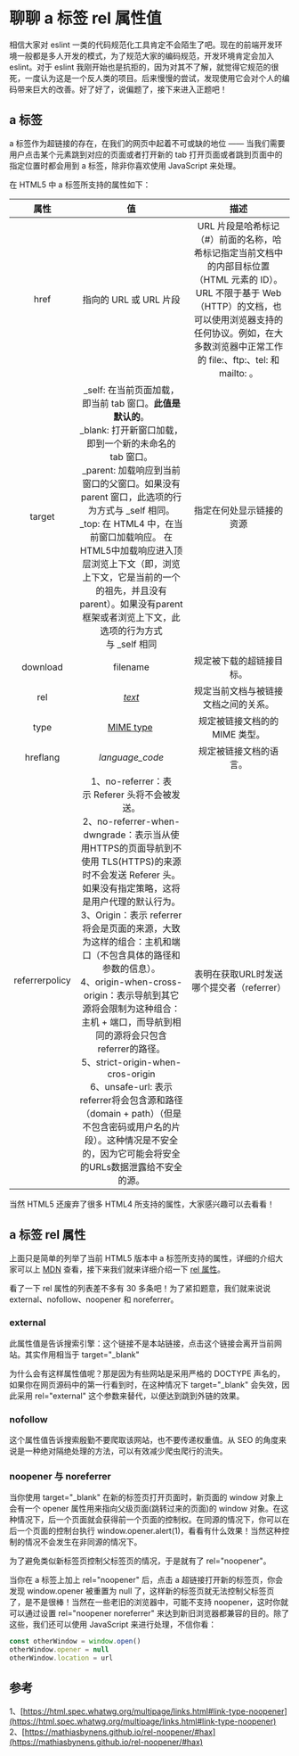 # 聊聊 a 标签 rel 属性值

相信大家对 eslint 一类的代码规范化工具肯定不会陌生了吧。现在的前端开发环境一般都是多人开发的模式，为了规范大家的编码规范，开发环境肯定会加入 eslint。对于 eslint 我刚开始也是抗拒的，因为对其不了解，就觉得它规范的很死，一度认为这是一个反人类的项目。后来慢慢的尝试，发现使用它会对个人的编码带来巨大的改善。好了好了，说偏题了，接下来进入正题吧！

<a name="48e042c7"></a>
## a 标签
a 标签作为超链接的存在，在我们的网页中起着不可或缺的地位 —— 当我们需要用户点击某个元素跳到对应的页面或者打开新的 tab 打开页面或者跳到页面中的指定位置时都会用到 a 标签，除非你喜欢使用 JavaScript 来处理。

在 HTML5 中 a 标签所支持的属性如下：

| 属性 | 值 | 描述 |
| :---: | :---: | :---: |
| href | 指向的 URL 或 URL 片段 | URL 片段是哈希标记（#）前面的名称，哈希标记指定当前文档中的内部目标位置（HTML 元素的 ID）。URL 不限于基于 Web（HTTP）的文档，也可以使用浏览器支持的任何协议。例如，在大多数浏览器中正常工作的 file:、ftp:、tel: 和 mailto: 。 |
| target | _self: 在当前页面加载，即当前 tab 窗口。**此值是默认的**。<br />_blank: 打开新窗口加载，即到一个新的未命名的 tab 窗口。<br />_parent: 加载响应到当前窗口的父窗口。如果没有 parent 窗口，此选项的行为方式与 _self 相同。<br />_top: 在 HTML4 中，在当前窗口加载响应。 在 HTML5中加载响应进入顶层浏览上下文（即，浏览上下文，它是当前的一个的祖先，并且没有parent）。如果没有parent 框架或者浏览上下文，此选项的行为方式与 _self 相同 | 指定在何处显示链接的资源 |
| download | filename | 规定被下载的超链接目标。 |
| rel | [_text_](https://developer.mozilla.org/en-US/docs/Web/HTML/Link_types) | 规定当前文档与被链接文档之间的关系。 |
| type | [MIME type](https://developer.mozilla.org/en-US/docs/Glossary/MIME_type)  | 规定被链接文档的的 MIME 类型。 |
| hreflang | _language_code_ | 规定被链接文档的语言。 |
| referrerpolicy | 1、no-referrer：表示 Referer 头将不会被发送。<br />2、no-referrer-when-dwngrade：表示当从使用HTTPS的页面导航到不使用 TLS(HTTPS)的来源时不会发送 Referer 头。如果没有指定策略，这将是用户代理的默认行为。<br />3、Origin：表示 referrer 将会是页面的来源，大致为这样的组合：主机和端口（不包含具体的路径和参数的信息）。<br />4、origin-when-cross-origin：表示导航到其它源将会限制为这种组合：主机 + 端口，而导航到相同的源将会只包含 referrer的路径。<br />5、strict-origin-when-cros-origin<br />6、unsafe-url: 表示 referrer将会包含源和路径（domain + path）（但是不包含密码或用户名的片段）。这种情况是不安全的，因为它可能会将安全的URLs数据泄露给不安全的源。 | 表明在获取URL时发送哪个提交者（referrer） |

当然 HTML5 还废弃了很多 HTML4 所支持的属性，大家感兴趣可以去看看！

<a name="7765fa8a"></a>
## a 标签 rel 属性
上面只是简单的列举了当前 HTML5 版本中 a 标签所支持的属性，详细的介绍大家可以上 [MDN](https://developer.mozilla.org/zh-CN/docs/Web/HTML/Element/a) 查看，接下来我们就来详细介绍一下 [rel 属性](https://developer.mozilla.org/en-US/docs/Web/HTML/Link_types)。

看了一下 rel 属性的列表差不多有 30 多条吧！为了紧扣题意，我们就来说说 external、nofollow、noopener 和 noreferrer。

<a name="external"></a>
### external
此属性值是告诉搜索引擎：这个链接不是本站链接，点击这个链接会离开当前网站。其实作用相当于 target="_blank"

为什么会有这样属性值呢？那是因为有些网站是采用严格的 DOCTYPE 声名的，如果你在网页源码中的第一行看到时，在这种情况下 target="_blank" 会失效，因此采用 rel="external" 这个参数来替代，以便达到跳到外链的效果。

<a name="nofollow"></a>
### nofollow
这个属性值告诉搜索殷勤不要爬取该网站，也不要传递权重值。从 SEO 的角度来说是一种绝对隔绝处理的方法，可以有效减少爬虫爬行的流失。

<a name="6d67af5d"></a>
### noopener 与 noreferrer
当你使用 target="_blank" 在新的标签页打开页面时，新页面的 window 对象上会有一个 opener 属性用来指向父级页面(跳转过来的页面)的 window 对象。在这种情况下，后一个页面就会获得前一个页面的控制权。在同源的情况下，你可以在后一个页面的控制台执行 window.opener.alert(1)，看看有什么效果！当然这种控制的情况不会发生在非同源的情况下。

为了避免类似新标签页控制父标签页的情况，于是就有了 rel="noopener"。

当你在 a 标签上加上 rel="noopener" 后，点击 a 超链接打开新的标签页，你会发现 window.opener 被重置为 null 了，这样新的标签页就无法控制父标签页了，是不是很棒！当然在一些老旧的浏览器中，可能不支持 noopener，这时你就可以通过设置 rel="noopener noreferrer" 来达到新旧浏览器都兼容的目的。除了这些，我们还可以使用 JavaScript 来进行处理，不信你看：

```javascript
const otherWindow = window.open()
otherWindow.opener = null
otherWindow.location = url
```

<a name="d17a0f0b"></a>
## 参考
1、[https://html.spec.whatwg.org/multipage/links.html#link-type-noopener](https://html.spec.whatwg.org/multipage/links.html#link-type-noopener)<br />2、[https://mathiasbynens.github.io/rel-noopener/#hax](https://mathiasbynens.github.io/rel-noopener/#hax)


